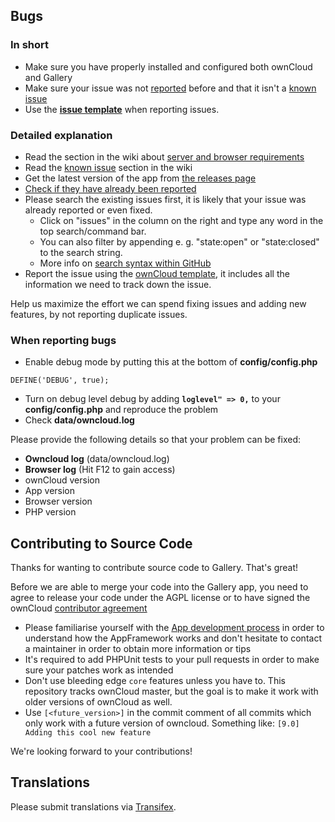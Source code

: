 ## Bugs 

### In short

* Make sure you have properly installed and configured both ownCloud and Gallery
* Make sure your issue was not [reported](https://github.com/owncloud/gallery/issues) before and that it isn't a [known issue](https://github.com/owncloud/gallery/wiki/Known-issues)
* Use the [**issue template**](https://raw.githubusercontent.com/owncloud/gallery/master/issue_template.md) when reporting issues.

### Detailed explanation

* Read the section in the wiki about [server and browser requirements](https://github.com/owncloud/gallery/wiki/Requirements)
* Read the [known issue](https://github.com/owncloud/gallery/wiki/Known-issues) section in the wiki
* Get the latest version of the app from [the releases page](https://github.com/owncloud/gallery/releases)
* [Check if they have already been reported](https://github.com/owncloud/gallery/issues)
* Please search the existing issues first, it is likely that your issue was already reported or even fixed.
  - Click on "issues" in the column on the right and type any word in the top search/command bar.
  - You can also filter by appending e. g. "state:open" or "state:closed" to the search string.
  - More info on [search syntax within GitHub](https://help.github.com/articles/searching-issues)
* Report the issue using the [ownCloud template](https://raw.githubusercontent.com/owncloud/gallery/master/issue_template.md), it includes all the information we need to track down the issue.

Help us maximize the effort we can spend fixing issues and adding new features, by not reporting duplicate issues.

### When reporting bugs

* Enable debug mode by putting this at the bottom of **config/config.php**

```
DEFINE('DEBUG', true);
```

* Turn on debug level debug by adding **`loglevel" => 0,`** to your **config/config.php** and reproduce the problem
* Check **data/owncloud.log**

Please provide the following details so that your problem can be fixed:

* **Owncloud log** (data/owncloud.log)
* **Browser log** (Hit F12 to gain access)
* ownCloud version
* App version
* Browser version
* PHP version

## Contributing to Source Code

Thanks for wanting to contribute source code to Gallery. That's great!

Before we are able to merge your code into the Gallery app, you need to agree to release your code under the AGPL license or to have signed the ownCloud [contributor agreement](https://owncloud.org/about/contributor-agreement/)

* Please familiarise yourself with the [App development process](https://owncloud.org/dev) in order to understand how the AppFramework works and don't hesitate to contact a maintainer in order to obtain more information or tips
* It's required to add PHPUnit tests to your pull requests in order to make sure your patches work as intended
* Don't use bleeding edge `core` features unless you have to. This repository tracks ownCloud master, but the goal is to make it work with older versions of ownCloud as well.
* Use `[<future_version>]` in the commit comment of all commits which only work with a future version of owncloud. Something like: `[9.0] Adding this cool new feature`
 
We're looking forward to your contributions!

## Translations
Please submit translations via [Transifex][transifex].

[transifex]: https://www.transifex.com/projects/p/owncloud/
